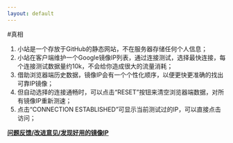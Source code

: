 ```yaml
---
layout: default
---
```

#真相
1. 小站是一个存放于GitHub的静态网站，不在服务器存储任何个人信息；
2. 小站在客户端维护一个Google镜像IP列表，通过连接测试，选择最快连接，每个连接测试数据量约10k，不会给你造成很大的流量消耗；
3. 借助浏览器端历史数据，镜像IP会有一个个性化顺序，以便更快更准确的找出可靠IP镜像；
4. 但自动选择的连接通畅时，可以点击“RESET”按钮来清空浏览器端数据，对所有镜像IP重新测速；
5. 点击“CONNECTION ESTABLISHED”可显示当前测试过的IP，可以直接点击访问；

**[问题反馈/改进意见/发现好用的镜像IP](https://github.com/unblock/google/issues)**